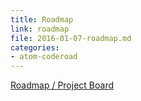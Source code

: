 ```yaml
---
title: Roadmap
link: roadmap
file: 2016-01-07-roadmap.md
categories:
- atom-coderoad
---
```


[Roadmap / Project Board](https://github.com/coderoad/atom-coderoad/projects/1)